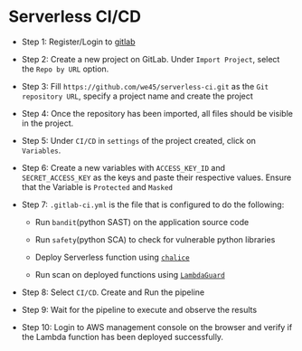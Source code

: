 # Serverless CI/CD


* Step 1: Register/Login to [gitlab](https://gitlab.com)

* Step 2: Create a new project on GitLab. Under `Import Project`, select the `Repo by URL` option. 

* Step 3: Fill `https://github.com/we45/serverless-ci.git` as the `Git repository URL`, specify a project name and create the project

* Step 4: Once the repository has been imported, all files should be visible in the project.

* Step 5: Under `CI/CD` in `settings` of the project created, click on `Variables`.

* Step 6: Create a new variables with `ACCESS_KEY_ID` and `SECRET_ACCESS_KEY` as the keys and paste their respective values. Ensure that the Variable is `Protected` and `Masked`


* Step 7: `.gitlab-ci.yml` is the file that is configured to do the following:

    * Run `bandit`(python SAST) on the application source code

    * Run `safety`(python SCA) to check for vulnerable python libraries

    * Deploy Serverless function using [`chalice`](https://github.com/aws/chalice)

    * Run scan on deployed functions using [`LambdaGuard`](https://github.com/Skyscanner/LambdaGuard)

* Step 8: Select `CI/CD`. Create and Run the pipeline

* Step 9: Wait for the pipeline to execute and observe the results

* Step 10: Login to AWS management console on the browser and verify if the Lambda function has been deployed successfully.
